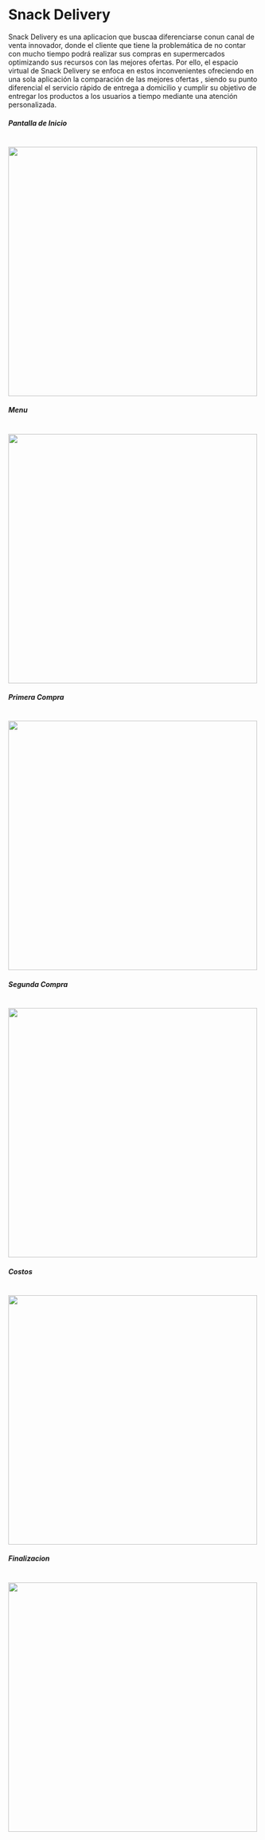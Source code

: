 # Snack Delivery

Snack Delivery es una aplicacion que buscaa diferenciarse conun canal de venta innovador, donde el cliente que tiene la problemática de no contar con mucho tiempo podrá realizar sus compras en supermercados optimizando sus recursos con las mejores ofertas. Por ello, el espacio virtual de Snack Delivery se enfoca en estos inconvenientes ofreciendo en una sola aplicación la comparación de las mejores ofertas , siendo su punto diferencial el servicio rápido de entrega a domicilio y cumplir su objetivo de entregar los productos a los usuarios a tiempo mediante una atención personalizada.
##### Pantalla de Inicio
# <img src="https://github.com/pquispemor/DBP-ProyectoFinal/blob/main/Print/Inicio.jpeg?raw=true" width="500">
##### Menu
# <img src="https://github.com/pquispemor/DBP-ProyectoFinal/blob/main/Print/MenuInicio.jpeg?raw=true" width="500">
##### Primera Compra
# <img src="https://github.com/pquispemor/DBP-ProyectoFinal/blob/main/Print/compra1.jpeg?raw=true" width="500">
##### Segunda Compra
# <img src="https://github.com/pquispemor/DBP-ProyectoFinal/blob/main/Print/Compra2.jpeg?raw=true" width="500">
##### Costos
# <img src="https://github.com/pquispemor/DBP-ProyectoFinal/blob/main/Print/CompraTotal.jpeg?raw=true" width="500">
##### Finalizacion
# <img src="https://github.com/pquispemor/DBP-ProyectoFinal/blob/main/Print/FinalizacionCompra.jpeg?raw=true" width="500">

